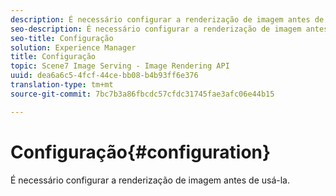 ```yaml
---
description: É necessário configurar a renderização de imagem antes de usá-la.
seo-description: É necessário configurar a renderização de imagem antes de usá-la.
seo-title: Configuração
solution: Experience Manager
title: Configuração
topic: Scene7 Image Serving - Image Rendering API
uuid: dea6a6c5-4fcf-44ce-bb08-b4b93ff6e376
translation-type: tm+mt
source-git-commit: 7bc7b3a86fbcdc57cfdc31745fae3afc06e44b15

---
```



# Configuração{#configuration}

É necessário configurar a renderização de imagem antes de usá-la.

